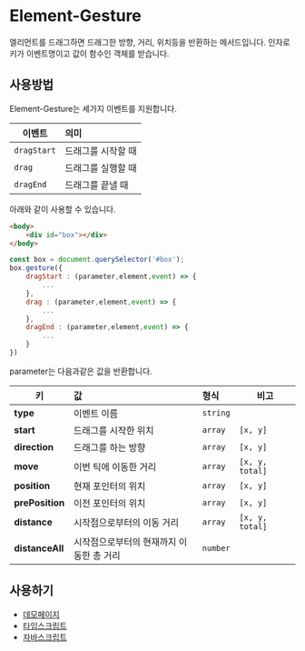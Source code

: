 # Element-Gesture
엘리먼트를 드래그하면 드래그한 방향, 거리, 위치등을 반환하는 메서드입니다. 인자로 키가 이벤트명이고 값이 함수인 객체를 받습니다.

## 사용방법
Element-Gesture는 세가지 이벤트를 지원합니다.

| 이벤트     | 의미            |
| ---------|:--------------  |
| `dragStart`| 드래그를 시작할 때 |
| `drag`     | 드래그를 실행할 때 |
| `dragEnd`  | 드래그를 끝낼 때   |

아래와 같이 사용할 수 있습니다.


```HTML
<body>
    <div id="box"></div>
</body>
```
```js
const box = document.querySelector('#box');
box.gesture({
    dragStart : (parameter,element,event) => {
        ...
    },
    drag : (parameter,element,event) => {
        ...
    },
    dragEnd : (parameter,element,event) => {
        ...
    }
})
```
parameter는 다음과같은 값을 반환합니다.

| 키 | 값 | 형식 |비고|
|---|:---|:----|---|
|**type**|이벤트 이름|`string`||
|**start**|드래그를 시작한 위치|`array`| `[x, y]` |
|**direction**|드래그를 하는 방향|`array`| `[x, y]` |
|**move**|이번 틱에 이동한 거리|`array`| `[x, y, total]` |
|**position**|현재 포인터의 위치|`array`| `[x, y]` |
|**prePosition**|이전 포인터의 위치|`array`| `[x, y]` |
|**distance**|시작점으로부터의 이동 거리|`array`| `[x, y, total]` |
|**distanceAll**|시작점으로부터의 현재까지 이동한 총 거리|`number`||


## 사용하기
- [데모페이지](https://bbggkkk.github.io/Element-Gesture/)
- [타입스크립트](https://github.com/bbggkkk/Element-Gesture/blob/master/src/elementGesture.ts)
- [자바스크립트](https://github.com/bbggkkk/Element-Gesture/blob/master/dist/elementGesture.js)